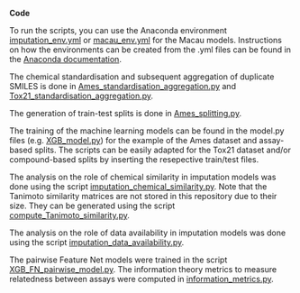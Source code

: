 **Code**

To run the scripts, you can use the Anaconda environment [imputation_env.yml](imputation_env.yml) or [macau_env.yml](macau_env.yml) for the Macau models. Instructions on how the environments can be created from the .yml files can be found in the [Anaconda documentation](https://conda.io/projects/conda/en/latest/user-guide/tasks/manage-environments.html#creating-an-environment-from-an-environment-yml-file). 


The chemical standardisation and subsequent aggregation of duplicate SMILES is done in [Ames_standardisation_aggregation.py](Ames_standardisation_aggregation.py) and [Tox21_standardisation_aggregation.py](Tox21_standardisation_aggregation.py).

The generation of train-test splits is done in [Ames_splitting.py](Ames_splitting.py).

The training of the machine learning models can be found in the model.py files (e.g. [XGB_model.py](XGB_model.py)) for the example of the Ames dataset and assay-based splits. The scripts can be easily adapted for the Tox21 dataset and/or compound-based splits by inserting the resepective train/test files.

The analysis on the role of chemical similarity in imputation models was done using the script [imputation_chemical_similarity.py](imputation_chemical_similarity). Note that the Tanimoto similarity matrices are not stored in this repository due to their size. They can be generated using the script [compute_Tanimoto_similarity.py](compute_Tanimoto_similarity.py).

The analysis on the role of data availability in imputation models was done using the script [imputation_data_availability.py](imputation_data_availability.py).

The pairwise Feature Net models were trained in the script [XGB_FN_pairwise_model.py](XGB_FN_pairwise_model.py). The information theory metrics to measure relatedness between assays were computed in [information_metrics.py](information_metrics.py).

